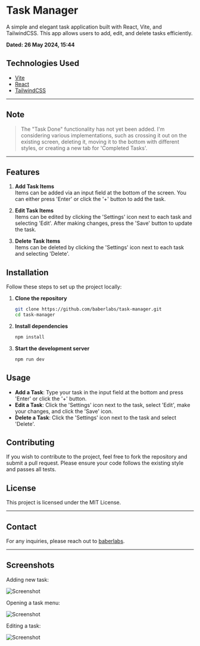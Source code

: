 # Task Manager

A simple and elegant task application built with React, Vite, and TailwindCSS. This app allows users to add, edit, and delete tasks efficiently.

**Dated: 26 May 2024, 15:44**

## Technologies Used

- [Vite](https://vitejs.dev/)
- [React](https://reactjs.org/)
- [TailwindCSS](https://tailwindcss.com/)

---

## Note

> The "Task Done" functionality has not yet been added. I'm considering various implementations, such as crossing it out on the existing screen, deleting it, moving it to the bottom with different styles, or creating a new tab for 'Completed Tasks'.

---

## Features

1. **Add Task Items**  
   Items can be added via an input field at the bottom of the screen. You can either press 'Enter' or click the '+' button to add the task.

2. **Edit Task Items**  
   Items can be edited by clicking the 'Settings' icon next to each task and selecting 'Edit'. After making changes, press the 'Save' button to update the task.

3. **Delete Task Items**  
   Items can be deleted by clicking the 'Settings' icon next to each task and selecting 'Delete'.

## Installation

Follow these steps to set up the project locally:

1. **Clone the repository**

   ```sh
   git clone https://github.com/baberlabs/task-manager.git
   cd task-manager
   ```

2. **Install dependencies**

   ```sh
   npm install
   ```

3. **Start the development server**
   ```sh
   npm run dev
   ```

## Usage

- **Add a Task**: Type your task in the input field at the bottom and press 'Enter' or click the '+' button.
- **Edit a Task**: Click the 'Settings' icon next to the task, select 'Edit', make your changes, and click the 'Save' icon.
- **Delete a Task**: Click the 'Settings' icon next to the task and select 'Delete'.

## Contributing

If you wish to contribute to the project, feel free to fork the repository and submit a pull request. Please ensure your code follows the existing style and passes all tests.

## License

This project is licensed under the MIT License.

---

## Contact

For any inquiries, please reach out to [baberlabs](https://github.com/baberlabs).

---

## Screenshots

Adding new task:

![Screenshot](https://github.com/baberlabs/todo_react_app/assets/125814185/c5905410-e72c-45f8-ad0a-07ff17f01cf7)

Opening a task menu:

![Screenshot](https://github.com/baberlabs/todo_react_app/assets/125814185/28920286-2c38-4f71-a35b-6b5e0ff1d87e)

Editing a task:

![Screenshot](https://github.com/baberlabs/todo_react_app/assets/125814185/456e43ee-a45a-4ca6-ac3a-f3b6aca39d2a)
